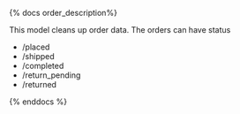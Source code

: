 {% docs order_description%} 

This model cleans up order data. 
The orders can have status
- /placed 
- /shipped 
- /completed 
- /return_pending 
- /returned 

{% enddocs %}
